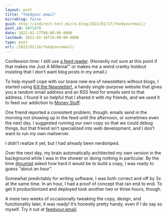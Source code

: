 ```yaml
---
layout: post
title: "feedyour.email"
microblog: false
guid: http://indirect-test.micro.blog/2022/02/17/feedyouremail/
post_id: 4971979
date: 2022-02-17T00:00:00-0800
lastmod: 2022-02-16T16:00:00-0800
type: post
url: /2022/02/16/feedyouremail/
---
```


Confession time: I still use [a feed reader](https://reeder.com). (Honestly not sure at this point if that makes me Just A Millenial™ or makes me a weird cranky holdout insisting that I don't want blog posts in my email.)

To help myself cope with our brave new era of newsletters without blogs, I started using [Kill the Newsletter!](https://kill-the-newsletter.com), a handy single-purpose website that gives you a random email address and an RSS feed for emails sent to that address. I found it so helpful that I shared it with my friends, and we used it to feed our addiction to [Money Stuff](https://www.bloomberg.com/opinion/authors/ARbTQlRLRjE/matthew-s-levine).

One friend reported a consistent problem, though: emails send in the morning not showing up in the feed until the afternoon, or sometimes even the next day. I suggested running our own copy so that we could debug things, but that friend isn’t specialized into web development, and I don’t want to run my own mailserver.

I didn’t realize it yet, but I had already been nerdsniped.

Over the next day, my brain automatically architected my own version in the background while I was in the shower or doing nothing in particular. By the time [@numist](https://twitter.com/numist) asked how hard it would be to build a copy, I was ready to guess “about an hour”.

Somewhat predictably for writing software, I was both correct and off by 3x at the same time. In an hour, I had a proof of concept that ran end to end. To get it productionized and deployed took another two or three hours, though.

A mere two weeks of occasionally tweaking the copy, design, and functionality later, it was ready! It’s honestly pretty handy, even if I do say so myself. Try it out at [feedyour.email](https://feedyour.email). 

